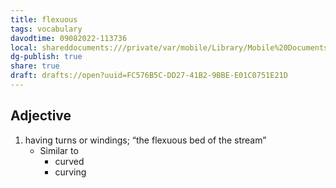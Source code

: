 ```yaml
---
title: flexuous
tags: vocabulary
davodtime: 09082022-113736
local: shareddocuments:///private/var/mobile/Library/Mobile%20Documents/iCloud~md~obsidian/Documents/OBSHIDDIAN/drafts/FC576B5C-DD27-41B2-9BBE-E01C0751E21D.md
dg-publish: true
share: true
draft: drafts://open?uuid=FC576B5C-DD27-41B2-9BBE-E01C0751E21D
---
```



## Adjective

1. having turns or windings; “the flexuous bed of the stream”
	- Similar to
		- curved
		- curving

